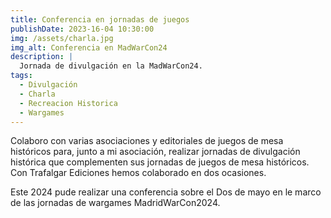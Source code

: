 ```yaml
---
title: Conferencia en jornadas de juegos
publishDate: 2023-16-04 10:30:00
img: /assets/charla.jpg
img_alt: Conferencia en MadWarCon24
description: |
  Jornada de divulgación en la MadWarCon24.
tags:
  - Divulgación
  - Charla
  - Recreacion Historica
  - Wargames
---
```

Colaboro con varias asociaciones y editoriales de juegos de mesa históricos para, junto a mi asociación, realizar jornadas de divulgación histórica que complementen sus 
jornadas de juegos de mesa históricos. Con Trafalgar Ediciones hemos colaborado en dos ocasiones. 

Este 2024 pude realizar una conferencia sobre el Dos de mayo en le marco de las jornadas de wargames MadridWarCon2024.